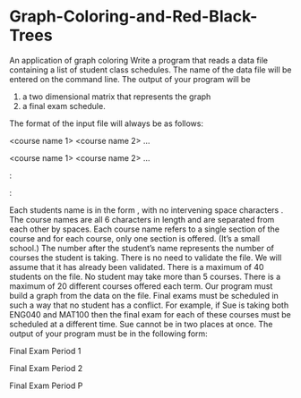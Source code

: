 # Graph-Coloring-and-Red-Black-Trees
An application of graph coloring
Write a program that reads a data file containing a list of student class schedules. The name of the data file will be entered on the command line. The output of your program will be 
1. a two dimensional matrix that represents the graph
2. a final exam schedule.

The format of the input file will always be as follows: 

<student name>  <N>  <course name 1>  <course name 2> … <course nameN> <return> 
  
<student name>  <K>  <course name 1> <course name 2> … <course nameK> <return> 
  
:
  
:

Each students name is in the form <last name>,<first name> with no intervening space characters . The course names are all 6 characters in length and are separated from each other by spaces.  Each course name refers to a single section of the course and for each course, only one section is offered. (It’s a small school.) The number after the student’s name represents the number of courses the student is taking. There is no need to validate the file. We will assume that it has already been validated. There is a maximum of 40 students on the file. No student may take more than 5 courses. There is a maximum of 20 different courses offered each term. Our program must build a graph from the data on the file. Final exams must be scheduled in such a way that no student has a conflict.  For example, if Sue is taking both ENG040 and MAT100 then the final exam for each of these courses must be scheduled at a different time. Sue cannot be in two places at once. The output of your program must be in the following form: 
  
Final Exam Period 1 <course name > <course name > 
  
Final Exam Period 2 <course name >
  
Final Exam Period P <course name > 

